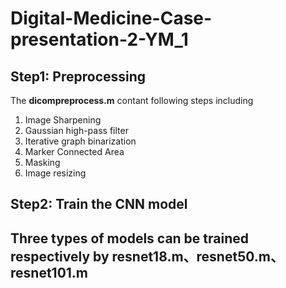 # Digital-Medicine-Case-presentation-2-YM_1
## Step1: Preprocessing
The **dicompreprocess.m** contant following steps including
1. Image Sharpening
2. Gaussian high-pass filter
3. Iterative graph binarization
4. Marker Connected Area
5. Masking
6. Image resizing
## Step2: Train the CNN model
Three types of models can be trained respectively by **resnet18.m、resnet50.m、resnet101.m**
---
